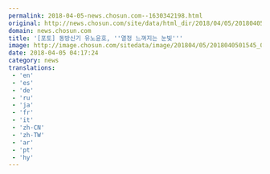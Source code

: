 ```yaml
---
permalink: 2018-04-05-news.chosun.com--1630342198.html
original: http://news.chosun.com/site/data/html_dir/2018/04/05/2018040501609.html
domain: news.chosun.com
title: '[포토] 동방신기 유노윤호, ''열정 느껴지는 눈빛'''
image: http://image.chosun.com/sitedata/image/201804/05/2018040501545_0.jpg
date: 2018-04-05 04:17:24
category: news
translations: 
 - 'en'
 - 'es'
 - 'de'
 - 'ru'
 - 'ja'
 - 'fr'
 - 'it'
 - 'zh-CN'
 - 'zh-TW'
 - 'ar'
 - 'pt'
 - 'hy'
---
```


